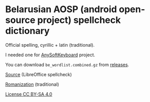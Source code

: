 # Belarusian AOSP (android open-source project) spellcheck dictionary

Official spelling, cyrillic + latin (traditional).

I needed one for [AnySoftKeyboard](https://github.com/AnySoftKeyboard/AnySoftKeyboard/) project.

You can download `be_wordlist.combined.gz` from [releases](https://github.com/anibyl/Belarusian-AOSP-dictionary/releases).

[Source](https://bnkorpus.info/download.html) (LibreOffice spellcheck)

[Romanization](http://slounik.org/lat) (traditional)

[License CC BY-SA 4.0](https://creativecommons.org/licenses/by-sa/4.0/)
